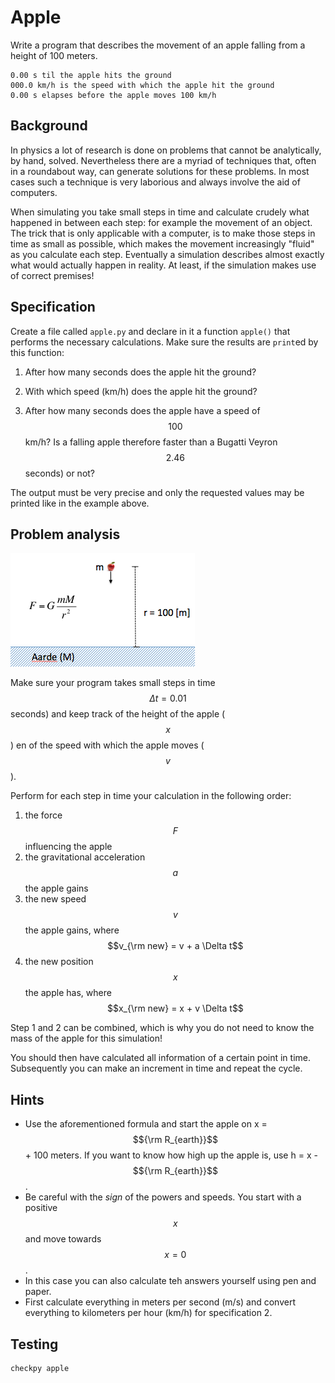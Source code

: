 # Apple

Write a program that describes the movement of an apple falling from a height of 100 meters.

    0.00 s til the apple hits the ground
    000.0 km/h is the speed with which the apple hit the ground
    0.00 s elapses before the apple moves 100 km/h


## Background

In physics a lot of research is done on problems that cannot be analytically, by hand, solved. Nevertheless there are a myriad of techniques that, often in a roundabout way, can generate solutions for these problems. In most cases such a technique is very laborious and always involve the aid of computers.

When simulating you take small steps in time and calculate crudely what happened in between each step: for example the movement of an object. The trick that is only applicable with a computer, is to make those steps in time as small as possible, which makes the movement increasingly "fluid" as you calculate each step. Eventually a simulation describes almost exactly what would actually happen in reality. At least, if the simulation makes use of correct premises!



## Specification

Create a file called `apple.py` and declare in it a function `apple()` that performs the necessary calculations. Make sure the results are `print`ed by this function:

1. After how many seconds does the apple hit the ground?

2. With which speed (km/h) does the apple hit the ground?

3. After how many seconds does the apple have a speed of $$100$$ km/h? Is a falling apple therefore faster than a Bugatti Veyron $$2.46$$ seconds) or not?

The output must be very precise and only the requested values may be printed like in the example above.


## Problem analysis

![](GravityOverzicht.png)

Make sure your program takes small steps in time $$\Delta t=0.01$$ seconds) and keep track of the height of the apple ($$x$$) en of the speed with which the apple moves ($$v$$).

Perform for each step in time your calculation in the following order:

1. the force $$F$$ influencing the apple
2. the gravitational acceleration $$a$$ the apple gains
3. the new speed $$v$$ the apple gains, where $$v_{\rm new} = v + a \Delta t$$
4. the new position $$x$$ the apple has, where $$x_{\rm new} = x + v \Delta t$$

Step 1 and 2 can be combined, which is why you do not need to know the mass of the apple for this simulation!

You should then have calculated all information of a certain point in time. Subsequently you can make an increment in time and repeat the cycle.


## Hints

* Use the aforementioned formula and start the apple on x = $${\rm R_{earth}}$$ + 100 meters. If you want to know how high up the apple is, use h = x - $${\rm R_{earth}}$$.
* Be careful with the *sign* of the powers and speeds. You start with a positive $$x$$ and move towards $$x=0$$.
* In this case you can also calculate teh answers yourself using pen and paper.
* First calculate everything in meters per second (m/s) and convert everything to kilometers per hour (km/h) for specification 2.


## Testing

	checkpy apple
